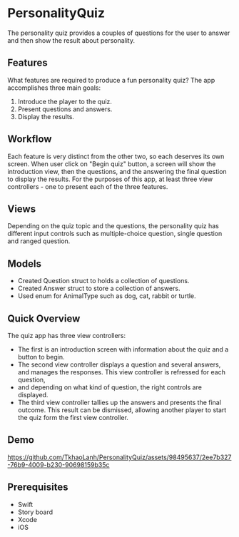 # PersonalityQuiz
The personality quiz provides a couples of questions for the user to answer and then show the result about personality.

## Features
What features are required to produce a fun personality quiz? The app accomplishes three main goals:
1. Introduce the player to the quiz.
2. Present questions and answers.
3. Display the results.

## Workflow
Each feature is very distinct from the other two, so each deserves its own screen.
When user click on "Begin quiz" button, a screen will show the introduction view, then the questions, and the answering the final question
to display the results. For the purposes of this app, at least three view controllers - one to present each of the three features.

## Views
Depending on the quiz topic and the questions, the personality quiz has different input controls such as multiple-choice question, single question 
and ranged question.

## Models
- Created Question struct to holds a collection of questions.
- Created Answer struct to store a collection of answers.
- Used enum for AnimalType such as dog, cat, rabbit or turtle.

## Quick Overview
The quiz app has three view controllers:
- The first is an introduction screen with information about the quiz and a button to begin.
- The second view controller displays a question and several answers, and manages the responses. This view controller is refressed for each question,
- and depending on what kind of question, the right controls are displayed.
- The third view controller tallies up the answers and presents the final outcome.
  This result can be dismissed, allowing another player to start the quiz form the first view controller.

## Demo

https://github.com/TkhaoLanh/PersonalityQuiz/assets/98495637/2ee7b327-76b9-4009-b230-90698159b35c

## Prerequisites
- Swift
- Story board
- Xcode
- iOS




